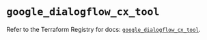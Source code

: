 # `google_dialogflow_cx_tool`

Refer to the Terraform Registry for docs: [`google_dialogflow_cx_tool`](https://registry.terraform.io/providers/hashicorp/google-beta/6.47.0/docs/resources/google_dialogflow_cx_tool).
